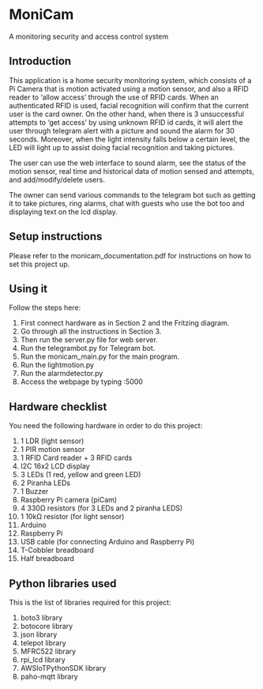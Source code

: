 # MoniCam
A monitoring security and access control system

## Introduction
This application is a home security monitoring system, which consists of a Pi Camera that is motion activated using a motion sensor, and also a RFID reader to ‘allow access’ through the use of RFID cards. When an authenticated RFID is used, facial recognition will confirm that the current user is the card owner. On the other hand, when there is 3 unsuccessful attempts to ‘get access’ by using unknown RFID id cards, it will alert the user through telegram alert with a picture and sound the alarm for 30 seconds. Moreover, when the light intensity falls below a certain level, the LED will light up to assist doing facial recognition and taking pictures. 

The user can use the web interface to sound alarm, see the status of the motion sensor, real time and historical data of motion sensed and attempts, and add/modify/delete users. 

The owner can send various commands to the telegram bot such as getting it to take pictures, ring alarms, chat with guests who use the bot too and displaying text on the lcd display.

## Setup instructions
Please refer to the monicam_documentation.pdf for instructions on how to set this project up.

## Using it
Follow the steps here:
1)	First connect hardware as in Section 2 and the Fritzing diagram.
2)	Go through all the instructions in Section 3.
3)	Then run the server.py file for web server.
4)	Run the telegrambot.py for Telegram bot.
5)	Run the monicam_main.py for the main program.
6)	Run the lightmotion.py
7)	Run the alarmdetector.py
8)	Access the webpage by typing <your AWS public IPv4 address>:5000

## Hardware checklist
You need the following hardware in order to do this project:
1.	1 LDR (light sensor)
2.	1 PIR motion sensor
3.	1 RFID Card reader +  3 RFID cards
4.	I2C 16x2 LCD display
5.	3 LEDs (1 red, yellow and green LED)
6.	2 Piranha LEDs
7.	1 Buzzer
8.	Raspberry Pi camera (piCam)
9.	4 330Ω resistors (for 3 LEDs and 2 piranha LEDS)
10.	1 10kΩ resistor (for light sensor)
11.	Arduino
12.	Raspberry Pi
13.	USB cable (for connecting Arduino and Raspberry Pi)
14.	T-Cobbler breadboard
15.	Half breadboard

## Python libraries used
This is the list of libraries required for this project:
1.	boto3 library
2.	botocore library
3.	json library
4.	telepot library
5.	MFRC522 library
6.	rpi_lcd library
7.	AWSIoTPythonSDK library
8.	paho-mqtt library

